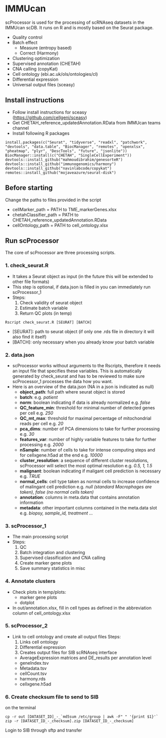 # IMMUcan

scProcessor is used for the processing of scRNAseq datasets in the IMMUcan scDB. It runs on R and is mostly based on the Seurat package.

- Quality control
- Batch effect 
  - Measure (entropy based)
  - Correct (Harmony)
- Clustering optimization
- Supervised annotation (CHETAH)
- CNA calling (copyKat)
- Cell ontology (ebi.ac.uk/ols/ontologies/cl)
- Differential expression
- Universal output files (sceasy)


## Install instructions

- Follow install instructions for sceasy (https://github.com/cellgeni/sceasy)
- Get CHETAH_reference_updatedAnnotation.RData from IMMUcan teams channel
- Install following R packages
```
install.packages(c("Seurat", "tidyverse", "readxl", "patchwork", "devtools", "data.table", "BiocManager", "remotes", "openxlsx", "pheatmap", "plyr", "DescTools", "future", "jsonlite"))
BiocManager::install(c("CHETAH", "SingleCellExperiment"))
devtools::install_github("mahmoudibrahim/genesorteR") 
devtools::install_github("immunogenomics/harmony")
devtools::install_github("navinlabcode/copykat")
remotes::install_github("mojaveazure/seurat-disk")
```

## Before starting

Change the paths to files provided in the script
- cellMarker_path = PATH to TME_markerGenes.xlsx
- chetahClassifier_path = PATH to CHETAH_reference_updatedAnnotation.RData
- cellOntology_path = PATH to cell_ontology.xlsx

## Run scProcessor
The core of scProcessor are three processing scripts.

### 1. check_seurat.R

- It takes a Seurat object as input (in the future this will be extended to other file formats)
- This step is optional, if data.json is filled in you can immediately run scProcessor_1
- Steps:
  1. Check validity of seurat object
  2. Estimate batch variable
  3. Return QC plots (in temp)

``` 
Rscript check_seurat.R [SEURAT] [BATCH]
```

- [SEURAT]: path to seurat object (if only one .rds file in directory it will also find it itself)
- [BATCH]: only necessary when you already know your batch variable

### 2. data.json

- scProcessor works without arguments to the Rscripts, therefore it needs an input file that specifies these variables. This is automatically generated by check_seurat and has to be reviewed to make sure scProcessor_1 processes the data how you want.
- Here is an overview of the data.json (NA in a json is indicated as null)
  - **object_path**: full path where seurat object is stored
  - **batch**: e.g. *patient*
  - **norm**: boolean indicating if data is already normalized e.g. *false*
  - **QC_feature_min**: threshold for minimal number of detected genes per cell e.g. *250*
  - **QC_mt_max**: threshold for maximal percentage of mitochondrial reads per cell e.g. *20*
  - **pca_dims**: number of PCA dimensions to take for further processing e.g. *30*
  - **features_var**: number of highly variable features to take for further processing e.g. *2000*
  - **nSample**: number of cells to take for intense computing steps and for cellxgene.h5ad at the end e.g. *10000*
  - **cluster_resolution**: a sequence of different cluster resolutions, scProcessor will select the most optimal resolution e.g. *0.5, 1, 1.5*
  - **malignant**: boolean indicating if maligant cell prediction is necessary e.g. *TRUE*
  - **normal_cells**: cell type taken as normal cells to increase confidence of malingant cell prediction e.g. *null (standard Macrophages are taken), false (no normal cells taken)*
  - **annotation**: columns in meta.data that contains annotation information 
  - **metadata**: other important columns contained in the meta.data slot e.g. *biopsy, sample_id, treatment ...*

### 3. scProcessor_1

- The main processing script
- Steps:
  1. QC
  2. Batch integration and clustering
  3. Supervised classification and CNA calling
  4. Create marker gene plots
  5. Save summary statistics in misc

### 4. Annotate clusters

- Check plots in temp/plots:
  - marker gene plots
  - dotplot
- In out/annotation.xlsx, fill in cell types as defined in the abbreviation column of cell_ontology.xlsx


### 5. scProcessor_2

- Link to cell ontology and create all output files
Steps:
  1. Links cell ontology
  2. Differential expression
  3. Creates output files for SIB scRNAseq interface
    - AverageExpression matrices and DE_results per annotation level
    - geneIndex.tsv
    - Metadata.tsv
    - cellCount.tsv
    - harmony.rds
    - cellxgene.h5ad

### 6. Create checksum file to send to SIB

on the terminal
```
cp -r out [DATASET_ID]_-_`md5sum /etc/group | awk -F" " '{print $1}'`
zip -r [DATASET_ID_-_checksum].zip [DATASET_ID_-_checksum]
```

Login to SIB through sftp and transfer
